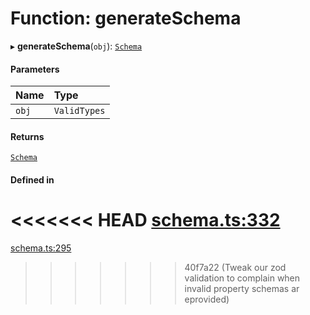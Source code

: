 # Function: generateSchema

▸ **generateSchema**(`obj`): [`Schema`](../types/Schema.md)

#### Parameters

| Name | Type |
| :------ | :------ |
| `obj` | `ValidTypes` |

#### Returns

[`Schema`](../types/Schema.md)

#### Defined in

<<<<<<< HEAD
[schema.ts:332](https://github.com/coda/packs-sdk/blob/main/schema.ts#L332)
=======
[schema.ts:295](https://github.com/coda/packs-sdk/blob/main/schema.ts#L295)
>>>>>>> 40f7a22 (Tweak our zod validation to complain when invalid property schemas ar eprovided)
